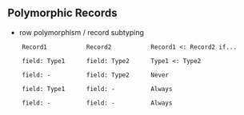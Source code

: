 ## Polymorphic Records


- row polymorphism / record subtyping




```
    Record1           Record2           Record1 <: Record2 if...
    
    field: Type1      field: Type2      Type1 <: Type2
    
    field: -          field: Type2      Never
    
    field: Type1      field: -          Always
    
    field: -          field: -          Always
```
